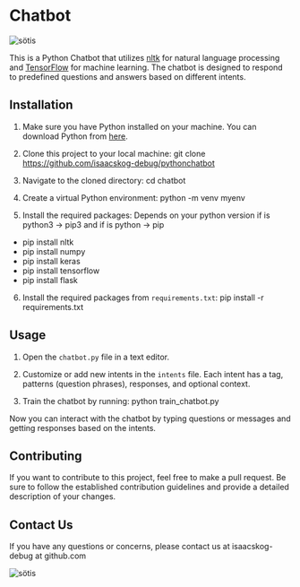 # Chatbot
![sötis](
https://media.giphy.com/media/8FNXce4OdeJxK/giphy.gif)

This is a Python Chatbot that utilizes [nltk](https://www.nltk.org/) for natural language processing and [TensorFlow](https://www.tensorflow.org/) for machine learning. The chatbot is designed to respond to predefined questions and answers based on different intents.

## Installation

1. Make sure you have Python installed on your machine. You can download Python from [here](https://www.python.org/downloads/).

2. Clone this project to your local machine:
git clone <https://github.com/isaacskog-debug/pythonchatbot>

3. Navigate to the cloned directory:
cd chatbot

4. Create a virtual Python environment:
python -m venv myenv

5. Install the required packages:
Depends on your python version if is python3 -> pip3 and if is python -> pip
- pip install nltk 
- pip install numpy 
- pip install keras 
- pip install tensorflow 
- pip install flask

6. Install the required packages from `requirements.txt`:
pip install -r requirements.txt


## Usage

1. Open the `chatbot.py` file in a text editor.

2. Customize or add new intents in the `intents` file. Each intent has a tag, patterns (question phrases), responses, and optional context.

3. Train the chatbot by running:
python train_chatbot.py

Now you can interact with the chatbot by typing questions or messages and getting responses based on the intents.

## Contributing

If you want to contribute to this project, feel free to make a pull request. Be sure to follow the established contribution guidelines and provide a detailed description of your changes.

## Contact Us

If you have any questions or concerns, please contact us at isaacskog-debug at github.com

![sötis](https://media.giphy.com/media/GQlUu7wLzZ7iGNhzQJ/giphy.gif)



